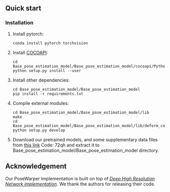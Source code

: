 ## Quick start
### Installation
1. Install pytorch:
   ```
   conda install pytorch torchvision 
   ```
2. Install [COCOAPI](https://github.com/cocodataset/cocoapi):
   ```
   cd Base_pose_estimation_model/Base_pose_estimation_model/cocoapi/PythonAPI
   python setup.py install --user
   ```
3. Install other dependencies:
   ```
   cd Base_pose_estimation_model/Base_pose_estimation_model
   pip install -r requirements.txt
   ```
4. Compile external modules:
   ```
   cd Base_pose_estimation_model/Base_pose_estimation_model/lib
   make
   cd Base_pose_estimation_model/Base_pose_estimation_model/lib/deform_conv
   python setup.py develop
   ```
5. Download our pretrained models, and some supplementary data files from [this link](https://pan.baidu.com/s/1y5dg4Z3rIxw9FOVXKcvy4w?pwd=72qh)  Code: 72qh and extract it to Base_pose_estimation_model/Base_pose_estimation_model directory.


## Acknowledgement

Our PoseWarper implementation is built on top of [*Deep High Resolution Network implementation*](https://github.com/leoxiaobin/deep-high-resolution-net.pytorch). We thank the authors for releasing their code.
